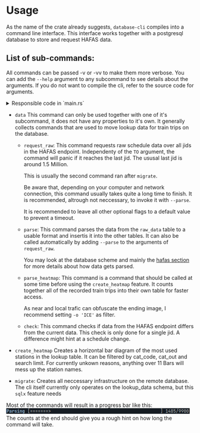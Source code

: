 # Usage
As the name of the crate already suggests, `database-cli` compiles into a command line interface.
This interface works together with a postgresql database to store and request HAFAS data.

## List of sub-commands:
All commands can be passed -v or -vv to make them more verbose.
You can add the `--help` argument to any subcommand to see details about the arguments.
If you do not want to compile the cli, refer to the source code for arguments.

<details>
<summary>Responsible code in `main.rs`</summary>

```rust,ignore
{{#include ../../database-cli/src/main.rs:42:84}}
```
</details>

- `data` This command can only be used together with one of it's subcommand, it does not have any properties to it's own.
  It generally collects commands that are used to move lookup data for train trips on the database.

  - `request_raw`: This command requests raw schedule data over all jids in the HAFAS endpoint. 
    Independenty of the `TO` argument, the command will panic if it reaches the last jid.
    The ususal last jid is around 1.5 Million.

    This is usually the second command ran after `migrate`.

    Be aware that, depending on your computer and network connection, this command usually takes quite a long time to finish.
    It is recommended, altrough not neccessary, to invoke it with `--parse`.
    
    It is recommended to leave all other optional flags to a default value to prevent a timeout.

  - `parse`: This command parses the data from the `raw_data` table to a usable format and insertis it into the other tables. 
    It can also be called automatically by adding `--parse` to the arguments of `request_raw`.

    You may look at the database scheme and mainly the [hafas section](./hafas.html) for more details about how data gets parsed.

  - `parse_heatmap`: This command is a command that should be called at some time before using the `create_heatmap` feature. 
    It counts together all of the recorded train trips into their own table for faster access.
    
    As near and local trafic can obfuscate the ending image, I recommend setting `-o 'ICE'` as filter.

  - `check`: This command checks if data from the HAFAS endpoint differs from the current data. 
    This check is only done for a single jid. A difference might hint at a schedule change.

- `create_heatmap` Creates a horizontal bar diagram of the most used stations in the lookup table. 
  It can be filtered by cat_code, cat_out and search limit. For currently unkown reasons, anything over 11 Bars will mess up the station names.

- `migrate`: Creates all neccessary infrastructure on the remote database. The cli itself currently only operates on the lookup_data schema, but this `sqlx` feature needs 

Most of the commands will result in a progress bar like this:
![Progress-Bar](./images/progress_bar.png)<br>
The counts at the end should give you a rough hint on how long the command will take.
